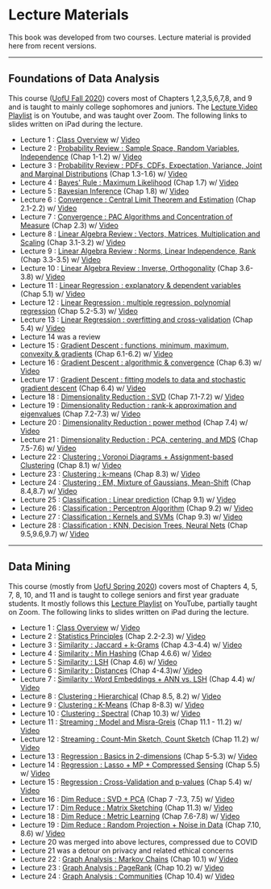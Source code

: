# Lecture Materials

This book was developed from two courses.  Lecture material is provided here from recent versions.   

---
## Foundations of Data Analysis
This course ([UofU Fall 2020](https://www.cs.utah.edu/~jeffp/teaching/FoDA-2020/FoDA.html)) covers most of Chapters 1,2,3,5,6,7,8, and 9 and is taught to mainly college sophomores and juniors.  The [Lecture Video  Playlist](https://youtube.com/playlist?list=PLbuogVdPnkCqwPNYh6kX3TiTbu3WyoXcV) is on Youtube, and was taught over Zoom.    The following links to slides written on iPad during the lecture.  

- Lecture 1 : [Class Overview](FoDA-L1.pdf) w/ [Video](https://www.youtube.com/watch?v=6OKyHgfPoxI)
- Lecture 2 : [Probability Review : Sample Space, Random Variables, Independence](FoDA-L2.pdf)  (Chap 1-1.2) w/ [Video](https://www.youtube.com/watch?v=yJTiUWyiG8M)
- Lecture 3 : [Probability Review : PDFs, CDFs, Expectation, Variance, Joint and Marginal Distributions](FoDA-L3.pdf) (Chap 1.3-1.6) w/ [Video](https://www.youtube.com/watch?v=Y2c6QzbcPvs)
- Lecture 4 : [Bayes' Rule : Maximum Likelihood](FoDA-L4.pdf) (Chap 1.7) w/ [Video](https://www.youtube.com/watch?v=jS2I7BSuU9c)
- Lecture 5 : [Bayesian Inference](FoDA-L5.pdf) (Chap 1.8) w/ [Video](https://www.youtube.com/watch?v=wv0A47Lpzrw)
- Lecture 6 : [Convergence : Central Limit Theorem and Estimation](FoDA-L6.pdf) (Chap 2.1-2.2) w/ [Video](https://www.youtube.com/watch?v=7RR_Xkd45fc)
- Lecture 7 : [Convergence : PAC Algorithms and Concentration of Measure](FoDA-L7.pdf) (Chap 2.3) w/ [Video](https://www.youtube.com/watch?v=UQqj-unGyDQ)
- Lecture 8 : [Linear Algebra Review : Vectors, Matrices, Multiplication and Scaling](FoDA-L8.pdf) (Chap 3.1-3.2) w/ [Video](https://www.youtube.com/watch?v=FWdZn-wqvN0)
- Lecture 9 : [Linear Algebra Review : Norms, Linear Independence, Rank](FoDA-L9.pdf) (Chap 3.3-3.5) w/ [Video](https://www.youtube.com/watch?v=gxoXH1JlGCA)
- Lecture 10 : [Linear Algebra Review : Inverse, Orthogonality](FoDA-L10.pdf) (Chap 3.6-3.8) w/ [Video](https://www.youtube.com/watch?v=fYjhyWIJh18)
- Lecture 11 : [Linear Regression : explanatory & dependent variables](FoDA-L11.pdf) (Chap 5.1) w/ [Video](https://www.youtube.com/watch?v=PlW83Zt8z-8)
- Lecture 12 : [Linear Regression : multiple regression, polynomial regression](FoDA-L12.pdf) (Chap 5.2-5.3) w/ [Video](https://www.youtube.com/watch?v=ilk40EqBnB4)
- Lecture 13 : [Linear Regression : overfitting and cross-validation](FoDA-L13.pdf) (Chap 5.4) w/ [Video](https://www.youtube.com/watch?v=k9CJSzozMHU)
- Lecture 14 was a review
- Lecture 15 : [Gradient Descent : functions, minimum, maximum, convexity & gradients](FoDA-L15.pdf) (Chap 6.1-6.2) w/ [Video](https://www.youtube.com/watch?v=vVp0aC1rpsM)
- Lecture 16 : [Gradient Descent : algorithmic & convergence](FoDA-L16.pdf) (Chap 6.3) w/ [Video](https://www.youtube.com/watch?v=gIjLa2s71gE)
- Lecture 17 : [Gradient Descent : fitting models to data and stochastic gradient descent](FoDA-L17.pdf) (Chap 6.4) w/ [Video](https://www.youtube.com/watch?v=WMSHJ-k848g)
- Lecture 18 : [Dimensionality Reduction : SVD](FoDA-L18.pdf) (Chap 7.1-7.2) w/ [Video](https://www.youtube.com/watch?v=grbu4AuvjZU)
- Lecture 19 : [Dimensionality Reduction : rank-k approximation and eigenvalues](FoDA-L19.pdf) (Chap 7.2-7.3) w/ [Video](https://www.youtube.com/watch?v=ZQ-GXBsrLf4)
- Lecture 20 : [Dimensionality Reduction : power method](FoDA-L20.pdf) (Chap 7.4) w/ [Video](https://www.youtube.com/watch?v=-sVvdRMChas)
- Lecture 21 : [Dimensionality Reduction : PCA, centering, and MDS](FoDA-L21.pdf) (Chap 7.5-7.6) w/ [Video](https://www.youtube.com/watch?v=ulh-hnkrcio)
- Lecture 22 : [Clustering : Voronoi Diagrams + Assignment-based Clustering](FoDA-L22.pdf) (Chap 8.1) w/ [Video](https://www.youtube.com/watch?v=C_cYT0ID3_Y)
- Lecture 23 : [Clustering : k-means](FoDA-L23.pdf) (Chap 8.3) w/ [Video](https://www.youtube.com/watch?v=BIxny3uE_XU)
- Lecture 24 : [Clustering : EM, Mixture of Gaussians, Mean-Shift](FoDA-L24.pdf) (Chap 8.4,8.7) w/ [Video](https://www.youtube.com/watch?v=e50pZxALk7o)
- Lecture 25 : [Classification : Linear prediction](FoDA-L25.pdf) (Chap 9.1) w/ [Video](https://www.youtube.com/watch?v=lrXj8T-4T_g)
- Lecture 26 : [Classification : Perceptron Algorithm](FoDA-L26.pdf) (Chap 9.2) w/ [Video](https://www.youtube.com/watch?v=7RkdNRgX6d0)
- Lecture 27 : [Classification : Kernels and SVMs](FoDA-L27.pdf) (Chap 9.3) w/ [Video](https://www.youtube.com/watch?v=jfGBUk8upPM)
- Lecture 28 : [Classification : KNN, Decision Trees, Neural Nets](FoDA-L28.pdf) (Chap 9.5,9.6,9.7) w/ [Video](https://www.youtube.com/watch?v=tD6e-BWdEA4)

---
## Data Mining
This course (mostly from [UofU Spring 2020](https://www.cs.utah.edu/~jeffp/teaching/cs5140-S20/cs5140.html)) covers most of Chapters 4, 5, 7, 8, 10, and 11 and is taught to college seniors and first year graduate students.  It mostly follows this [Lecture Playlist](https://www.youtube.com/playlist?list=PLbuogVdPnkCrEf65zrd3J1UG3LT6TcDlt) on YouTube, partially taught on Zoom.   The following links to slides written on iPad during the lecture.  

- Lecture 1 : [Class Overview](DM-L1.pdf) w/ [Video](https://www.youtube.com/watch?v=pbFm-TGmm5U)
- Lecture 2 : [Statistics Principles](DM-L2.pdf) (Chap 2.2-2.3) w/ [Video](https://www.youtube.com/watch?v=UEGbHg77824)
- Lecture 3 : [Similarity : Jaccard + k-Grams](DM-L3.pdf) (Chap 4.3-4.4) w/ [Video](https://www.youtube.com/watch?v=lW-vlO_UQSU)
- Lecture 4 : [Similarity : Min Hashing](DM-L4.pdf) (Chap 4.6.6) w/ [Video](https://www.youtube.com/watch?v=YXU7clNrynQ)
- Lecture 5 : [Similarity : LSH](DM-L5.pdf) (Chap 4.6) w/ [Video](https://www.youtube.com/watch?v=6OO_2C3DmaA)
- Lecture 6 : [Similarity : Distances](DM-L6.pdf)  (Chap 4-4.3)w/ [Video](https://www.youtube.com/watch?v=pfK8QnXsFt8)
- Lecture 7 : [Similarity : Word Embeddings + ANN vs. LSH](DM-L7.pdf) (Chap 4.4) w/ [Video](https://www.youtube.com/watch?v=FzVOw2yJNZ4)
- Lecture 8 : [Clustering : Hierarchical](DM-L8.pdf) (Chap 8.5, 8.2) w/ [Video](https://www.youtube.com/watch?v=KPUmHlh43HM)
- Lecture 9 : [Clustering : K-Means](DM-L9.pdf) (Chap 8-8.3) w/ [Video](https://www.youtube.com/watch?v=a0ErEUXUI2g)
- Lecture 10 : [Clustering : Spectral](DM-L10.pdf) (Chap 10.3) w/ [Video](https://www.youtube.com/watch?v=ZSOj4IhGqXs)
- Lecture 11 : [Streaming : Model and Misra-Greis](DM-L11.pdf) (Chap 11.1 - 11.2) w/ [Video](https://www.youtube.com/watch?v=0B_onLZLftQ)
- Lecture 12 : [Streaming : Count-Min Sketch, Count Sketch](DM-L12.pdf) (Chap 11.2) w/ [Video](https://www.youtube.com/watch?v=mEm1xg5RHEs)
- Lecture 13 : [Regression : Basics in 2-dimensions](DM-L13.pdf) (Chap 5-5.3) w/ [Video](https://www.youtube.com/watch?v=fBALa9mC6Wk)
- Lecture 14 : [Regression : Lasso + MP + Compressed Sensing](DM-L14.pdf) (Chap 5.5) w/ [Video](https://www.youtube.com/watch?v=670b4oOGxIg)
- Lecture 15 : [Regression : Cross-Validation and p-values](DM-L15.pdf) (Chap 5.4) w/ [Video](https://www.youtube.com/watch?v=h6K_WwraZKw)
- Lecture 16 : [Dim Reduce : SVD + PCA](DM-L16.pdf)  (Chap 7 -7.3, 7.5) w/ [Video](https://www.youtube.com/watch?v=hw1B6P4b45E)
- Lecture 17 : [Dim Reduce : Matrix Sketching](DM-L17.pdf) (Chap 11.3) w/ [Video](https://www.youtube.com/watch?v=TBR-s4AXFPY)
- Lecture 18 : [Dim Reduce : Metric Learning](DM-L18.pdf) (Chap 7.6-7.8) w/ [Video](https://www.youtube.com/watch?v=aGN2ywd1nyA)
- Lecture 19 : [Dim Reduce : Random Projection + Noise in Data](DM-L19.pdf) (Chap 7.10, 8.6) w/ [Video](https://www.youtube.com/watch?v=27p_a7cEfoM)
- Lecture 20 was merged into above lectures, compressed due to COVID
- Lecture 21 was a detour on privacy and related ethical concerns
- Lecture 22 : [Graph Analysis : Markov Chains](DM-L22.pdf) (Chap 10.1) w/ [Video](https://www.youtube.com/watch?v=H16hC1z_TNM)
- Lecture 23 : [Graph Analysis : PageRank](DM-L23.pdf) (Chap 10.2) w/ [Video](https://www.youtube.com/watch?v=SesSn7CxeEI)
- Lecture 24 : [Graph Analysis : Communities](DM-L24.pdf) (Chap 10.4) w/ [Video](https://www.youtube.com/watch?v=8mq-xi7Qaqk)
